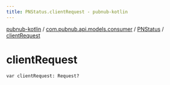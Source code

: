 ```yaml
---
title: PNStatus.clientRequest - pubnub-kotlin
---
```


[pubnub-kotlin](../../index.html) / [com.pubnub.api.models.consumer](../index.html) / [PNStatus](index.html) / [clientRequest](./client-request.html)

# clientRequest

`var clientRequest: Request?`